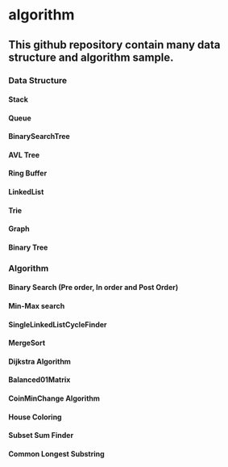 # algorithm

##    This github repository contain many data structure and algorithm sample. 

### Data Structure
#### Stack  
#### Queue  
#### BinarySearchTree
#### AVL Tree
#### Ring Buffer
#### LinkedList
#### Trie
#### Graph
#### Binary Tree

### Algorithm
#### Binary Search (Pre order, In order and Post Order)
#### Min-Max search
#### SingleLinkedListCycleFinder
#### MergeSort
#### Dijkstra Algorithm
#### Balanced01Matrix
#### CoinMinChange Algorithm
#### House Coloring
#### Subset Sum Finder
#### Common Longest Substring
